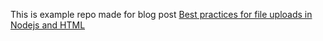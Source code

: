 This is example repo made for blog post 
[Best practices for file uploads in Nodejs and HTML](
https://dev.to/bfunc/upload-files-easy-with-html5-and-nodejs-44fo)